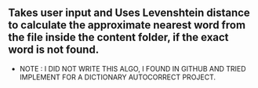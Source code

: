 ## Takes user input and Uses Levenshtein distance to calculate the approximate nearest word from the file inside the content folder, if the exact word is not found.


- NOTE : I DID NOT WRITE THIS ALGO, I FOUND IN GITHUB AND TRIED IMPLEMENT FOR A DICTIONARY AUTOCORRECT PROJECT. 
